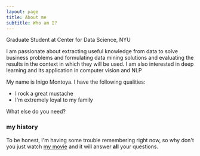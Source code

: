 ```yaml
---
layout: page
title: About me
subtitle: Who am I?
---
```


<i class="fa fa-institution"></i> Graduate Student at Center for Data Science, NYU


<span><i class="fa fa-code"></i> </span> I am passionate about extracting useful knowledge from data to solve business problems and formulating data mining solutions and evaluating the results in the context in which they will be used. I am also interested in deep learning and its application in computer vision and NLP


My name is Inigo Montoya. I have the following qualities:

- I rock a great mustache
- I'm extremely loyal to my family

What else do you need?

### my history

To be honest, I'm having some trouble remembering right now, so why don't you just watch [my movie](http://en.wikipedia.org/wiki/The_Princess_Bride_%28film%29) and it will answer **all** your questions.
